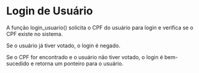 #  Login de Usuário

A função login_usuario() solicita o CPF do usuário para login e verifica se o CPF existe no sistema.

Se o usuário já tiver votado, o login é negado.

Se o CPF for encontrado e o usuário não tiver votado, o login é bem-sucedido e retorna um ponteiro para o usuário.
